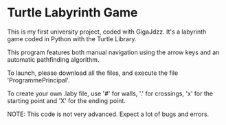 # Turtle Labyrinth Game
This is my first university project, coded with GigaJdzz.
It's a labyrinth game coded in Python with the Turtle Library.

This program features both manual navigation using the arrow keys and an automatic pathfinding algorithm.

To launch, please download all the files, and execute the file 'ProgrammePrincipal'.

To create your own .laby file, use '#' for walls, '.' for crossings, 'x' for the starting point and 'X' for the ending point.

NOTE: This code is not very advanced. Expect a lot of bugs and errors.
